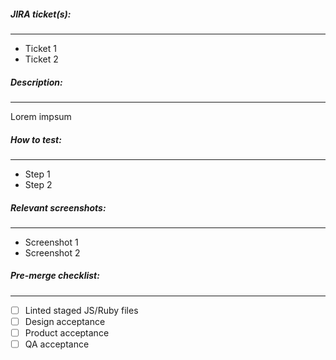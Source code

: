 ##### JIRA ticket(s):
---
- Ticket 1
- Ticket 2

##### Description:
---
Lorem impsum

##### How to test:
---
- Step 1
- Step 2

##### Relevant screenshots:
---
- Screenshot 1
- Screenshot 2

##### Pre-merge checklist:
---
- [ ] Linted staged JS/Ruby files
- [ ] Design acceptance
- [ ] Product acceptance
- [ ] QA acceptance
